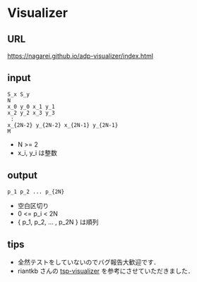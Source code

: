 # Visualizer

## URL
https://nagarei.github.io/adp-visualizer/index.html

## input

```
S_x S_y
N
x_0 y_0 x_1 y_1
x_2 y_2 x_3 y_3
 :
x_{2N-2} y_{2N-2} x_{2N-1} y_{2N-1}
M
```

- N >= 2
- x_i, y_i は整数


## output

```
p_1 p_2 ... p_{2N}
```

- 空白区切り
- 0 <= p_i < 2N
- { p_1, p_2, ... , p_2N } は順列


## tips
- 全然テストをしていないのでバグ報告大歓迎です．
- riantkb さんの [tsp-visualizer](https://github.com/riantkb/tsp-visualizer) を参考にさせていただきました．
